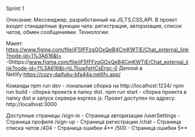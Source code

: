 Sprint 1

Описание:
Мессенджер, разработанный на JS,TS,CSS,API.
В проект входят стандартные функции чата:
регистрация,
авторизация,
список чатов,
обмен сообщениями.
Технологии:

Макет: https://www.figma.com/file/jF5fFFzgGOxQeB4CmKWTiE/Chat_external_link?node-id=1%3A616&t=
-0https://www.figma.com/file/jF5fFFzgGOxQeB4CmKWTiE/Chat_external_link?node-id=1%3A616&t=hL7liuwfgHCsErgc-0
Деплой в Netlify:https://cozy-daifuku-bfa44a.netlify.app/

Команды 
npm run dev - локальная сборка на http://localhost:1234/
npm run build - сборка проекта в папку dist.
npm run start - сборка проекта в папку dist и запуск сервера express js. Проект доступен по адресу: http://localhost:3000

Доступные страницы
/sign-in - Страница авторизации
/userSettings - Страница профиля
/sign-up - Страница регистрации
/chat - Страница списка чатов
/404 - Страница ошибки 4**
/500 - Страница ошибки 5**